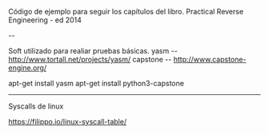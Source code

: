 
Código de ejemplo para seguir los capítulos del libro.
Practical Reverse Engineering - ed 2014

--

Soft utilizado para realiar pruebas básicas.
yasm -- http://www.tortall.net/projects/yasm/
capstone -- http://www.capstone-engine.org/

apt-get install yasm
apt-get install python3-capstone


---

Syscalls de linux

https://filippo.io/linux-syscall-table/
